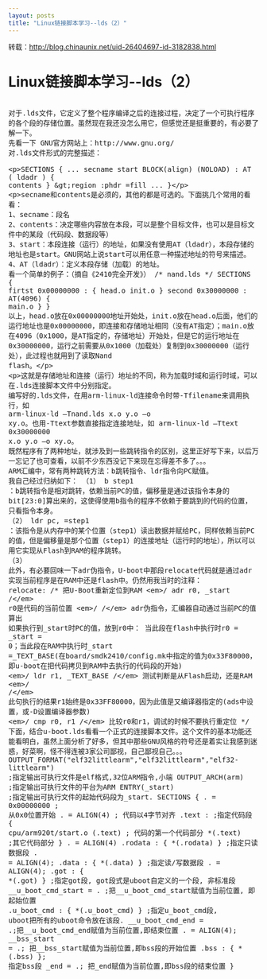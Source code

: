 ```yaml
---
layout: posts
title: "Linux链接脚本学习--lds（2）"
---
```


转载：http://blog.chinaunix.net/uid-26404697-id-3182838.html
# Linux链接脚本学习--lds（2）
<xmp style="white-space: pre-wrap; word-wrap: break-word;">
对于.lds文件，它定义了整个程序编译之后的连接过程，决定了一个可执行程序的各个段的存储位置。虽然现在我还没怎么用它，但感觉还是挺重要的，有必要了解一下。
先看一下 GNU官方网站上：http://www.gnu.org/
对.lds文件形式的完整描述：

SECTIONS {
...
secname start BLOCK(align) (NOLOAD) : AT ( ldadr )
  { contents } >region :phdr =fill
...
}

secname和contents是必须的，其他的都是可选的。下面挑几个常用的看看：
1、secname：段名
2、contents：决定哪些内容放在本段，可以是整个目标文件，也可以是目标文件中的某段（代码段、数据段等）
3、start：本段连接（运行）的地址，如果没有使用AT（ldadr），本段存储的地址也是start。GNU网站上说start可以用任意一种描述地址的符号来描述。
4、AT（ldadr）：定义本段存储（加载）的地址。
看一个简单的例子：（摘自《2410完全开发》）
/* nand.lds */
SECTIONS { 
firtst 0x00000000 : { head.o init.o } 
second 0x30000000 : AT(4096) { main.o } 
}
以上，head.o放在0x00000000地址开始处，init.o放在head.o后面，他们的运行地址也是0x00000000，即连接和存储地址相同（没有AT指定）；main.o放在4096（0x1000，是AT指定的，存储地址）开始处，但是它的运行地址在0x30000000，运行之前需要从0x1000（加载处）复制到0x30000000（运行处），此过程也就用到了读取Nand flash。

这就是存储地址和连接（运行）地址的不同，称为加载时域和运行时域，可以在.lds连接脚本文件中分别指定。
编写好的.lds文件，在用arm-linux-ld连接命令时带-Tfilename来调用执行，如
arm-linux-ld –Tnand.lds x.o y.o –o xy.o。也用-Ttext参数直接指定连接地址，如
arm-linux-ld –Ttext 0x30000000 x.o y.o –o xy.o。
既然程序有了两种地址，就涉及到一些跳转指令的区别，这里正好写下来，以后万一忘记了也可查看，以前不少东西没记下来现在忘得差不多了。。。
ARM汇编中，常有两种跳转方法：b跳转指令、ldr指令向PC赋值。
我自己经过归纳如下：
（1）
    b step1 ：b跳转指令是相对跳转，依赖当前PC的值，偏移量是通过该指令本身的bit[23:0]算出来的，这使得使用b指令的程序不依赖于要跳到的代码的位置，只看指令本身。
（2）
    ldr pc, =step1 ：该指令是从内存中的某个位置（step1）读出数据并赋给PC，同样依赖当前PC的值，但是偏移量是那个位置（step1）的连接地址（运行时的地址），所以可以用它实现从Flash到RAM的程序跳转。
（3）
    此外，有必要回味一下adr伪指令，U-boot中那段relocate代码就是通过adr实现当前程序是在RAM中还是flash中。仍然用我当时的注释：
relocate: /* 把U-Boot重新定位到RAM */
    adr r0, _start /* r0是代码的当前位置 */ 
/* adr伪指令，汇编器自动通过当前PC的值算出 如果执行到_start时PC的值，放到r0中：
当此段在flash中执行时r0 = _start = 0；当此段在RAM中执行时_start =_TEXT_BASE(在board/smdk2410/config.mk中指定的值为0x33F80000，即u-boot在把代码拷贝到RAM中去执行的代码段的开始) */
    ldr r1, _TEXT_BASE /* 测试判断是从Flash启动，还是RAM */ 
/* 此句执行的结果r1始终是0x33FF80000，因为此值是又编译器指定的(ads中设置，或-D设置编译器参数) */
    cmp r0, r1 /* 比较r0和r1，调试的时候不要执行重定位 */
    下面，结合u-boot.lds看看一个正式的连接脚本文件。这个文件的基本功能还能看明白，虽然上面分析了好多，但其中那些GNU风格的符号还是着实让我感到迷惑，好菜啊，怪不得连被3家公司鄙视，自己鄙视自己。。。
OUTPUT_FORMAT("elf32&shy;littlearm","elf32&shy;littlearm","elf32&shy;littlearm")
  ;指定输出可执行文件是elf格式,32位ARM指令,小端
OUTPUT_ARCH(arm)
  ;指定输出可执行文件的平台为ARM
ENTRY(_start)
  ;指定输出可执行文件的起始代码段为_start.
SECTIONS
{
        . = 0x00000000 ; 从0x0位置开始
        . = ALIGN(4) ; 代码以4字节对齐
        .text : ;指定代码段
        {
          cpu/arm920t/start.o (.text) ; 代码的第一个代码部分
          *(.text) ;其它代码部分
        }
        . = ALIGN(4) 
        .rodata : { *(.rodata) } ;指定只读数据段
        . = ALIGN(4);
        .data : { *(.data) } ;指定读/写数据段
        . = ALIGN(4);
        .got : { *(.got) } ;指定got段, got段式是uboot自定义的一个段, 非标准段
        __u_boot_cmd_start = . ;把__u_boot_cmd_start赋值为当前位置, 即起始位置
        .u_boot_cmd : { *(.u_boot_cmd) } ;指定u_boot_cmd段, uboot把所有的uboot命令放在该段.
        __u_boot_cmd_end = .;把__u_boot_cmd_end赋值为当前位置,即结束位置
        . = ALIGN(4);
        __bss_start = .; 把__bss_start赋值为当前位置,即bss段的开始位置
        .bss : { *(.bss) }; 指定bss段
        _end = .; 把_end赋值为当前位置,即bss段的结束位置
}
</xmp>